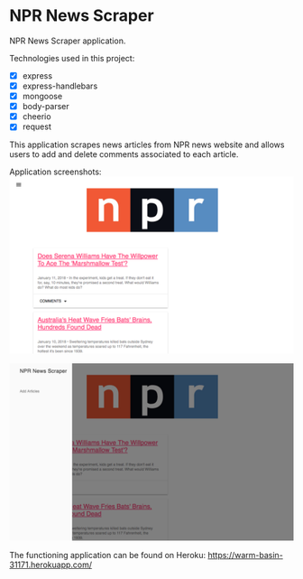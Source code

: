 # NPR News Scraper

NPR News Scraper application.

Technologies used in this project: 
- [x] express
- [x] express-handlebars
- [x] mongoose
- [x] body-parser
- [x] cheerio
- [x] request

This application scrapes news articles from NPR news website and allows users to add and delete comments associated to each article.

Application screenshots: 
![alt text](https://raw.githubusercontent.com/paulthorman/NPR-News-Scraper/master/public/assets/News%20scraper%201.png "NPR News Scraper App 1")

![alt text](https://raw.githubusercontent.com/paulthorman/NPR-News-Scraper/master/public/assets/News%20scraper%202.png "NPR News Scraper App 2")

The functioning application can be found on Heroku: https://warm-basin-31171.herokuapp.com/
